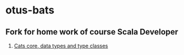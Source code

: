 # otus-bats

## Fork for home work of course Scala Developer

1. [Сats core, data types and type classes](https://github.com/lskor/otus-bats/pull/2)
